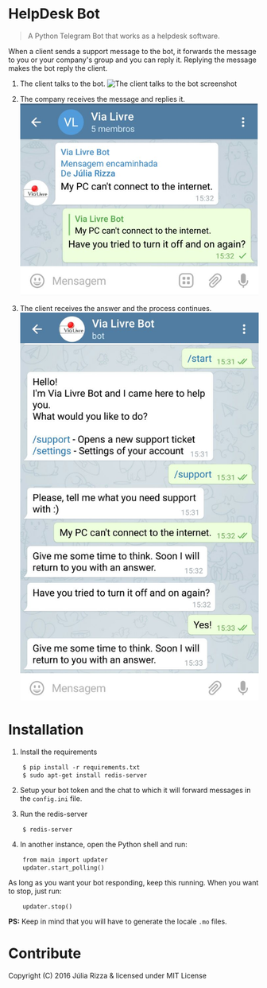 # HelpDesk Bot
> A Python Telegram Bot that works as a helpdesk software.

When a client sends a support message to the bot, it forwards the message to you or your company's group and you can reply it. Replying the message makes the bot reply the client.

1. The client talks to the bot.
![The client talks to the bot screenshot](screenshots/screeshot1.png)

2. The company receives the message and replies it.
![The company receives the message and replies it screenshot](screenshots/screenshot2.png)

3. The client receives the answer and the process continues.
![The client receives the answer screenshot](screenshots/screenshot3.png)

# Installation

1. Install the requirements

```
    $ pip install -r requirements.txt
    $ sudo apt-get install redis-server
```

2. Setup your bot token and the chat to which it will forward messages in the `config.ini` file.

3. Run the redis-server

```
    $ redis-server
```

4. In another instance, open the Python shell and run:

```
    from main import updater
    updater.start_polling()
```

As long as you want your bot responding, keep this running. When you want to stop, just run:

```
    updater.stop()
```

**PS:** Keep in mind that you will have to generate the locale `.mo` files.

# Contribute
Copyright (C) 2016 Júlia Rizza & licensed under MIT License
